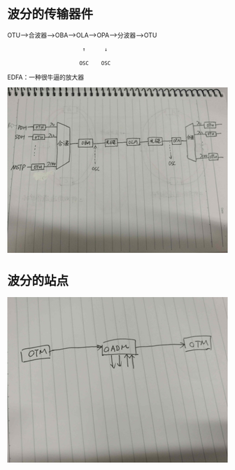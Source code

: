 # 波分的传输器件

OTU——&gt;合波器——&gt;OBA——&gt;OLA——&gt;OPA——&gt;分波器——&gt;OTU

```
                        ↑      ↓

                       OSC    OSC
```

EDFA：一种很牛逼的放大器

![](/assets/IMG_20170519_170916.jpg)



# 波分的站点

![](/assets/IMG_20170519_170900.jpg)

